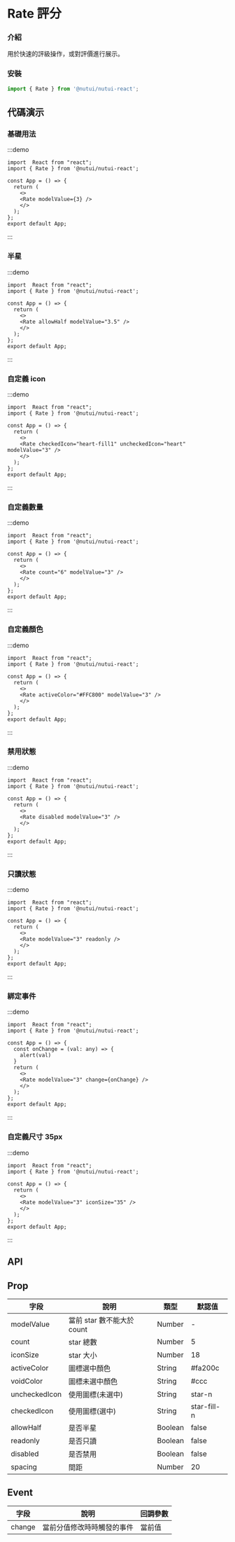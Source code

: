 #  Rate 評分

### 介紹

用於快速的評級操作，或對評價進行展示。

### 安裝

```ts
import { Rate } from '@nutui/nutui-react';
```

## 代碼演示

### 基礎用法  

:::demo
```tsx
import  React from "react";
import { Rate } from '@nutui/nutui-react';

const App = () => {
  return ( 
    <>   
    <Rate modelValue={3} />
    </>
  );
};  
export default App;

```
:::
        
### 半星  

:::demo
```tsx
import  React from "react";
import { Rate } from '@nutui/nutui-react';

const App = () => {
  return ( 
    <>   
    <Rate allowHalf modelValue="3.5" />
    </>
  );
};  
export default App;

```
:::
### 自定義 icon   

:::demo
```tsx
import  React from "react";
import { Rate } from '@nutui/nutui-react';

const App = () => {
  return ( 
    <>   
    <Rate checkedIcon="heart-fill1" uncheckedIcon="heart" modelValue="3" />
    </>
  );
};  
export default App;

```
:::
### 自定義數量 

:::demo
```tsx
import  React from "react";
import { Rate } from '@nutui/nutui-react';

const App = () => {
  return ( 
    <>   
    <Rate count="6" modelValue="3" />
    </>
  );
};  
export default App;

```
:::
### 自定義顏色

:::demo
```tsx
import  React from "react";
import { Rate } from '@nutui/nutui-react';

const App = () => {
  return ( 
    <>   
    <Rate activeColor="#FFC800" modelValue="3" />
    </>
  );
};  
export default App;

```
:::
### 禁用狀態  

:::demo
```tsx
import  React from "react";
import { Rate } from '@nutui/nutui-react';

const App = () => {
  return ( 
    <>   
    <Rate disabled modelValue="3" />
    </>
  );
};  
export default App;

```
:::
### 只讀狀態  

:::demo
```tsx
import  React from "react";
import { Rate } from '@nutui/nutui-react';

const App = () => {
  return ( 
    <>   
    <Rate modelValue="3" readonly />
    </>
  );
};  
export default App;

```
:::
### 綁定事件

:::demo
```tsx
import  React from "react";
import { Rate } from '@nutui/nutui-react';

const App = () => {
  const onChange = (val: any) => {
    alert(val)
  }
  return ( 
    <>   
    <Rate modelValue="3" change={onChange} />
    </>
  );
};  
export default App;

```
:::
### 自定義尺寸 35px  

:::demo
```tsx
import  React from "react";
import { Rate } from '@nutui/nutui-react';

const App = () => {
  return ( 
    <>   
    <Rate modelValue="3" iconSize="35" />
    </>
  );
};  
export default App;

```
:::

## API

## Prop

| 字段           | 說明                                      | 類型    | 默認值      |
|----------------|-------------------------------------------|---------|-------------|
| modelValue        | 當前 star 數不能大於count | Number  | -           |
| count          | star 總數                                 | Number  | 5           |
| iconSize      | star 大小                                 | Number  | 18          |
| activeColor   | 圖標選中顏色                              | String  | #fa200c     |
| voidColor     | 圖標未選中顏色                          | String  | #ccc        |
| uncheckedIcon | 使用圖標(未選中)                          | String  | star-n      |
| checkedIcon   | 使用圖標(選中)                           | String  | star-fill-n |
| allowHalf     | 是否半星                                  | Boolean | false       |
| readonly       | 是否只讀                                 | Boolean | false       |
| disabled       | 是否禁用                                  | Boolean | false       |
| spacing        | 間距                                      | Number  | 20          |

## Event
| 字段   | 說明                       | 回調參數 |
|--------|----------------------------|----------|
| change | 當前分值修改時時觸發的事件 | 當前值   |
